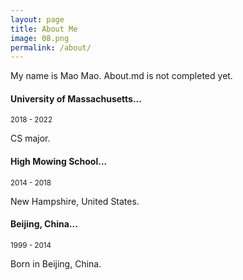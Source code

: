 ```yaml
---
layout: page
title: About Me
image: 08.png
permalink: /about/
---
```


My name is Mao Mao. About.md is not completed yet.

#### University of Massachusetts...
<small>2018 - 2022</small>

CS major.

#### High Mowing School...
<small>2014 - 2018</small>

New Hampshire, United States.

#### Beijing, China...
<small>1999 - 2014</small>

Born in Beijing, China.
